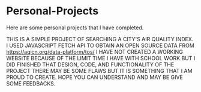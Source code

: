 # Personal-Projects
Here are some personal projects that I have completed. 


THIS IS A SIMPLE PROJECT OF SEARCHING A CITY'S AIR QUALITY INDEX. I USED JAVASCRIPT FETCH API TO OBTAIN AN OPEN SOURCE DATA FROM https://aqicn.org/data-platform/tos/
I HAVE NOT CREATED A WORKING WEBSITE BECAUSE OF THE LIMIT TIME I HAVE WITH SCHOOL WORK BUT I DID FINISHED THAT DESIGN, CODE, AND FUNCTIONALITY OF THE PROJECT
THERE MAY BE SOME FLAWS BUT IT IS SOMETHING THAT I AM PROUD TO CREATE. HOPE YOU CAN UNDERSTAND AND MAY BE GIVE SOME FEEDBACKS.

